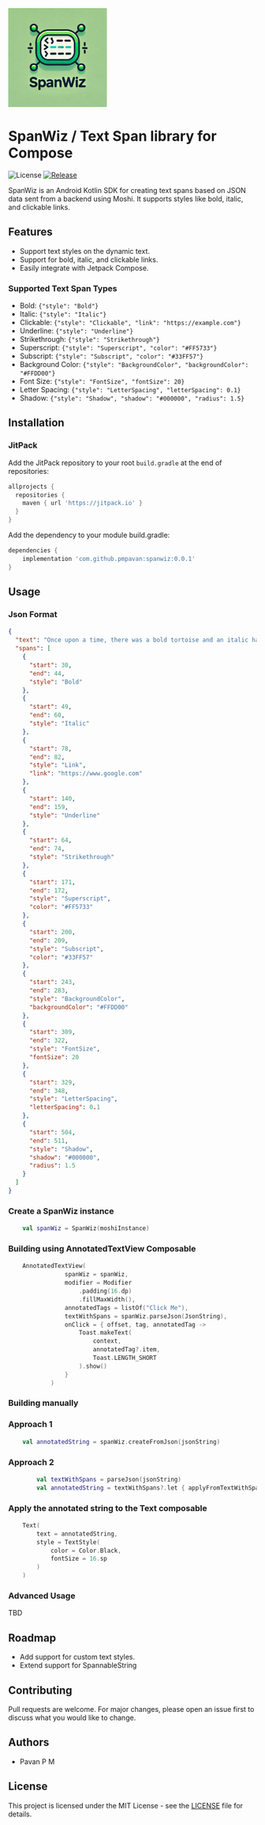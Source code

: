 <img src="https://github.com/pmpavan/spanwiz/blob/master/raw/main/logo.webp" alt="SpanWiz Icon" width="200" height="200">

# SpanWiz / Text Span library for Compose

![License](https://img.shields.io/badge/License-Apache%202.0-blue.svg)
[![Release](https://jitpack.io/v/pmpavan/spanwiz.svg)](https://jitpack.io/#pmpavan/spanwiz)

SpanWiz is an Android Kotlin SDK for creating text spans based on JSON data sent from a backend using Moshi. It supports styles like bold, italic, and clickable links.

## Features

- Support text styles on the dynamic text.
- Support for bold, italic, and clickable links.
- Easily integrate with Jetpack Compose.

### Supported Text Span Types
- Bold: `{"style": "Bold"}`
- Italic: `{"style": "Italic"}`
- Clickable: `{"style": "Clickable", "link": "https://example.com"}`
- Underline: `{"style": "Underline"}`
- Strikethrough: `{"style": "Strikethrough"}`
- Superscript: `{"style": "Superscript", "color": "#FF5733"}`
- Subscript: `{"style": "Subscript", "color": "#33FF57"}`
- Background Color: `{"style": "BackgroundColor", "backgroundColor": "#FFDD00"}`
- Font Size: `{"style": "FontSize", "fontSize": 20}`
- Letter Spacing: `{"style": "LetterSpacing", "letterSpacing": 0.1}`
- Shadow: `{"style": "Shadow", "shadow": "#000000", "radius": 1.5}`

## Installation
### JitPack

Add the JitPack repository to your root `build.gradle` at the end of repositories:

```groovy
allprojects {
  repositories {
    maven { url 'https://jitpack.io' }
  }
}
```

Add the dependency to your module build.gradle:

```groovy
dependencies {
    implementation 'com.github.pmpavan:spanwiz:0.0.1'
}
```


## Usage
### Json Format
```json
{
  "text": "Once upon a time, there was a bold tortoise and an italic hare who decided to race each other. The hare, known for his speed, was confident he would win easily. However, the underlined tortoise had a different plan. While the hare took a nap, the tortoise kept going at a steady pace. Everyone was amazed when the tortoise crossed the finish line with a bright background color. The moral of the story: slow and steady wins the race with a larger font size and noticeable letter spacing. There was even a shadow.",
  "spans": [
    {
      "start": 30,
      "end": 44,
      "style": "Bold"
    },
    {
      "start": 49,
      "end": 60,
      "style": "Italic"
    },
    {
      "start": 78,
      "end": 82,
      "style": "Link",
      "link": "https://www.google.com"
    },
    {
      "start": 140,
      "end": 159,
      "style": "Underline"
    },
    {
      "start": 64,
      "end": 74,
      "style": "Strikethrough"
    },
    {
      "start": 171,
      "end": 172,
      "style": "Superscript",
      "color": "#FF5733"
    },
    {
      "start": 200,
      "end": 209,
      "style": "Subscript",
      "color": "#33FF57"
    },
    {
      "start": 243,
      "end": 283,
      "style": "BackgroundColor",
      "backgroundColor": "#FFDD00"
    },
    {
      "start": 309,
      "end": 322,
      "style": "FontSize",
      "fontSize": 20
    },
    {
      "start": 329,
      "end": 348,
      "style": "LetterSpacing",
      "letterSpacing": 0.1
    },
    {
      "start": 504,
      "end": 511,
      "style": "Shadow",
      "shadow": "#000000",
      "radius": 1.5
    }
  ]
}
```

### Create a SpanWiz instance
```kotlin
    val spanWiz = SpanWiz(moshiInstance)
```

### Building using AnnotatedTextView Composable
```kotlin
    AnnotatedTextView(
                spanWiz = spanWiz,
                modifier = Modifier
                    .padding(16.dp)
                    .fillMaxWidth(),
                annotatedTags = listOf("Click Me"),
                textWithSpans = spanWiz.parseJson(JsonString),
                onClick = { offset, tag, annotatedTag ->
                    Toast.makeText(
                        context,
                        annotatedTag?.item,
                        Toast.LENGTH_SHORT
                    ).show()
                }
            )
```

### Building manually

### Approach 1
```kotlin
    val annotatedString = spanWiz.createFromJson(jsonString)
```

### Approach 2
```kotlin
        val textWithSpans = parseJson(jsonString)
        val annotatedString = textWithSpans?.let { applyFromTextWithSpans(textWithSpans) }
```

### Apply the annotated string to the Text composable
```kotlin
    Text(
        text = annotatedString,
        style = TextStyle(
            color = Color.Black,
            fontSize = 16.sp
        )
    )
```

### Advanced Usage
TBD

## Roadmap
- Add support for custom text styles.
- Extend support for SpannableString

## Contributing
Pull requests are welcome. For major changes, please open an issue first to discuss what you would like to change.

## Authors
- Pavan P M

## License
This project is licensed under the MIT License - see the [LICENSE](LICENSE) file for details.

